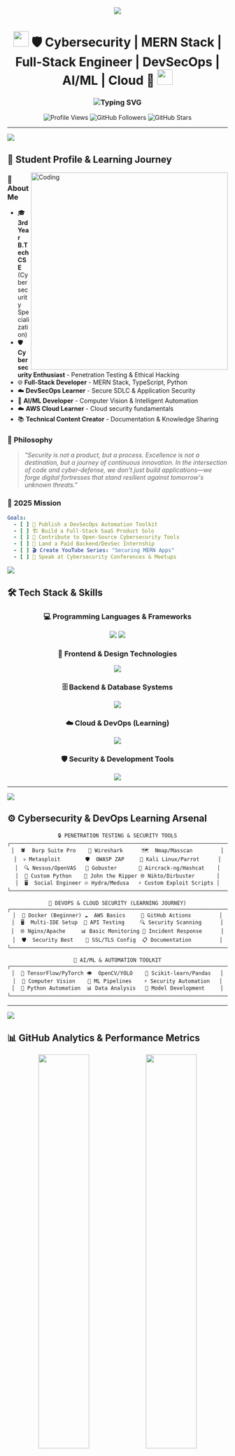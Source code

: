 <!-- GitHub Profile README for Sairohith Tappatla - Advanced Edition -->

<div align="center">
  <img src="https://capsule-render.vercel.app/api?type=waving&color=gradient&customColorList=12,20,33,46,59&height=220&section=header&text=Sairohith%20Tappatla&fontSize=80&fontColor=fff&animation=twinkling&fontAlignY=35&desc=Cybersecurity%20%7C%20MERN%20Stack%20%7C%20Full-Stack%20Engineer%20%7C%20DevSecOps%20%7C%20AI/ML%20%7C%20Cloud&descSize=18&descAlignY=55" />
</div>

<h1 align="center">
  <img src="https://media.giphy.com/media/hvRJCLFzcasrR4ia7z/giphy.gif" width="35">
  🛡️ Cybersecurity | MERN Stack | Full-Stack Engineer | DevSecOps | AI/ML | Cloud 🚀
  <img src="https://media.giphy.com/media/hvRJCLFzcasrR4ia7z/giphy.gif" width="35">
</h1>

<h3 align="center">
  <img src="https://readme-typing-svg.demolab.com?font=Fira+Code&size=22&duration=2500&pause=800&color=00FFFF&center=true&vCenter=true&width=900&lines=🔐+Cybersecurity+Enthusiast+%26+Security+Researcher;🌐+Full-Stack+MERN+%7C+TypeScript+%7C+Python+Developer;☁️+DevSecOps+Learner+%7C+AI%2FML+%7C+AWS+Cloud;🎓+3rd+Year+B.Tech+CSE+Student;🚀+Building+Secure+%26+Scalable+Applications;💡+Open+Source+Contributor+%26+Tech+Enthusiast;⚡+Learning+Automation+%7C+CI%2FCD+%7C+Secure+Development" alt="Typing SVG" />
</h3>

<div align="center">
  <img src="https://komarev.com/ghpvc/?username=sairohithtappatla&label=Profile%20Views&color=blueviolet&style=for-the-badge&logo=eye" alt="Profile Views" />
  <img src="https://img.shields.io/github/followers/sairohithtappatla?label=Followers&style=for-the-badge&color=blue&logo=github" alt="GitHub Followers" />
  <img src="https://img.shields.io/github/stars/sairohithtappatla?label=Total%20Stars&style=for-the-badge&color=yellow&logo=github" alt="GitHub Stars" />
</div>

---

<img src="https://user-images.githubusercontent.com/73097560/115834477-dbab4500-a447-11eb-908a-139a6edaec5c.gif">

## 🧠 Student Profile & Learning Journey

<img align="right" alt="Coding" width="450" src="https://raw.githubusercontent.com/abhisheknaiidu/abhisheknaiidu/master/code.gif">

### 🎯 **About Me**

- 🎓 **3rd Year B.Tech CSE** (Cybersecurity Specialization)
- 🛡️ **Cybersecurity Enthusiast** - Penetration Testing & Ethical Hacking
- 🌐 **Full-Stack Developer** - MERN Stack, TypeScript, Python
- ☁️ **DevSecOps Learner** - Secure SDLC & Application Security
- 🤖 **AI/ML Developer** - Computer Vision & Intelligent Automation
- ☁️ **AWS Cloud Learner** - Cloud security fundamentals
- 📚 **Technical Content Creator** - Documentation & Knowledge Sharing

### 💭 **Philosophy**

> _"Security is not a product, but a process. Excellence is not a destination, but a journey of continuous innovation. In the intersection of code and cyber-defense, we don't just build applications—we forge digital fortresses that stand resilient against tomorrow's unknown threats."_

### 🎯 **2025 Mission**

```yaml
Goals:
  - [ ] 🚀 Publish a DevSecOps Automation Toolkit
  - [ ] 🏗️ Build a Full-Stack SaaS Product Solo
  - [ ] 🤝 Contribute to Open-Source Cybersecurity Tools
  - [ ] 💼 Land a Paid Backend/DevSec Internship
  - [ ] 🎬 Create YouTube Series: "Securing MERN Apps"
  - [ ] 🎤 Speak at Cybersecurity Conferences & Meetups
```

<img src="https://user-images.githubusercontent.com/73097560/115834477-dbab4500-a447-11eb-908a-139a6edaec5c.gif">

## 🛠️ Tech Stack & Skills

<div align="center">

### 💻 **Programming Languages & Frameworks**

<p>
  <img src="https://skillicons.dev/icons?i=js,ts,python,java,cpp,cs" />
  <img src="https://skillicons.dev/icons?i=react,nextjs,vue,nodejs,express,fastapi,django,flask" />
</p>

### 🎨 **Frontend & Design Technologies**

<p>
  <img src="https://skillicons.dev/icons?i=html,css,sass,tailwind,bootstrap,materialui,figma,photoshop" />
</p>

### 🗄️ **Backend & Database Systems**

<p>
  <img src="https://skillicons.dev/icons?i=mongodb,mysql,postgres,supabase" />
</p>

### ☁️ **Cloud & DevOps (Learning)**

<p>
  <img src="https://skillicons.dev/icons?i=aws,docker,githubactions" />
</p>

### 🛡️ **Security & Development Tools**

<p>
  <img src="https://skillicons.dev/icons?i=linux,bash,git,github,vscode,vim,postman,vercel" />
</p>

</div>

---

<img src="https://user-images.githubusercontent.com/73097560/115834477-dbab4500-a447-11eb-908a-139a6edaec5c.gif">

## ⚙️ Cybersecurity & DevOps Learning Arsenal

<div align="center">

```ascii
🔒 PENETRATION TESTING & SECURITY TOOLS
┌──────────────────────────────────────────────────────────────────────┐
│  🕷️  Burp Suite Pro    🦈 Wireshark      🗺️  Nmap/Masscan         │
│  💀 Metasploit        🛡️  OWASP ZAP     🐧 Kali Linux/Parrot      │
│  🔍 Nessus/OpenVAS   🎯 Gobuster       📡 Aircrack-ng/Hashcat    │
│  🐍 Custom Python    🔐 John the Ripper 🌐 Nikto/Dirbuster       │
│  🖥️  Social Engineer 🔥 Hydra/Medusa   ⚡ Custom Exploit Scripts │
└──────────────────────────────────────────────────────────────────────┘

🚀 DEVOPS & CLOUD SECURITY (LEARNING JOURNEY)
┌──────────────────────────────────────────────────────────────────────┐
│  🐳 Docker (Beginner) ☁️  AWS Basics     🔄 GitHub Actions         │
│  🖥️  Multi-IDE Setup  📮 API Testing     🔍 Security Scanning      │
│  🌐 Nginx/Apache     📊 Basic Monitoring 🚨 Incident Response      │
│  🛡️  Security Best    🔐 SSL/TLS Config  📋 Documentation         │
└──────────────────────────────────────────────────────────────────────┘

🤖 AI/ML & AUTOMATION TOOLKIT
┌──────────────────────────────────────────────────────────────────────┐
│  🧠 TensorFlow/PyTorch 👁️  OpenCV/YOLO    🤖 Scikit-learn/Pandas   │
│  📸 Computer Vision    🎯 ML Pipelines    ⚡ Security Automation   │
│  🔧 Python Automation  📊 Data Analysis   🚀 Model Development     │
└──────────────────────────────────────────────────────────────────────┘
```

</div>

---

<img src="https://user-images.githubusercontent.com/73097560/115834477-dbab4500-a447-11eb-908a-139a6edaec5c.gif">

## 📊 GitHub Analytics & Performance Metrics

<!-- GitHub Stats -->
<div align="center">
  <img src="https://github-readme-stats.vercel.app/api?username=sairohithtappatla&show_icons=true&theme=radical&hide_border=true&border_radius=20&include_all_commits=true&count_private=true" width="48%" />
  <img src="https://streak-stats.demolab.com?user=sairohithtappatla&theme=radical&hide_border=true&border_radius=20" width="48%" />
</div>

<!-- Top Languages -->
<div align="center">
  <img src="https://github-readme-stats.vercel.app/api/top-langs/?username=sairohithtappatla&layout=compact&theme=radical&hide_border=true&border_radius=20&langs_count=8" width="48%" />
</div>

<!-- Activity Graph -->
<p align="center">
  <img src="https://github-readme-activity-graph.vercel.app/graph?username=sairohithtappatla&theme=react-dark&hide_border=true&area=true&bg_color=0D1117&color=FF6B6B&line=4ECDC4&point=45B7D1" />
</p>

<!-- Trophies -->
<div align="center">
  <img src="https://github-profile-trophy.vercel.app/?username=sairohithtappatla&theme=radical&no-frame=true&margin-w=15&margin-h=15&column=6" />
</div>

---

<img src="https://user-images.githubusercontent.com/73097560/115834477-dbab4500-a447-11eb-908a-139a6edaec5c.gif">

## 🚀 Projects & Innovation Portfolio

<div align="center">

### 🏆 **Current & Upcoming Projects**

| 🎯 **Project**                       | 🛠️ **Tech Stack**                 | 📝 **Description**                                      | 🚀 **Status**       |
| ------------------------------------ | --------------------------------- | ------------------------------------------------------- | ------------------- |
| 🛡️ **SecureStack DevOps Toolkit**    | TypeScript, Docker, AWS, Python   | DevSecOps automation with security scanning integration | 🔨 In Development   |
| 🧠 **AI-Powered Facial Recognition** | Python, OpenCV, TensorFlow, React | Biometric authentication with anti-spoofing detection   | ✅ Live Demo        |
| 🌐 **MERN Security Dashboard**       | MongoDB, Express, React, Node.js  | Real-time security monitoring for web applications      | 📋 Planned          |
| 🔍 **Vulnerability Assessment Tool** | Python, Nmap, Custom Scripts      | Automated network security scanning and reporting       | 🔨 In Development   |
| 🎥 **SecureStack Academy**           | YouTube Content Creation          | Educational series on securing MERN stack applications  | 📋 Content Planning |

### 🌟 **Learning & Contributing**

- **OWASP Projects** - Contributing to ZAP documentation
- **Python Security Tools** - Building custom penetration testing scripts
- **AWS Security** - Implementing cloud security best practices
- **Open Source Security** - Contributing to cybersecurity tools

</div>

---

<img src="https://user-images.githubusercontent.com/73097560/115834477-dbab4500-a447-11eb-908a-139a6edaec5c.gif">

## 📚 Learning Trajectory & Certification Goals

<div align="center">

```yaml
🎯 CURRENTLY LEARNING:
  Security:
    - Penetration Testing Methodologies
    - Web Application Security Testing
    - Network Security Assessment
    - Ethical Hacking Techniques
    - Incident Response Fundamentals

  Development:
    - Advanced MERN Stack Security
    - TypeScript Best Practices
    - Python for Cybersecurity
    - Secure Coding Practices
    - API Security Implementation

  Infrastructure:
    - AWS Cloud Security Basics
    - Docker Security Fundamentals
    - CI/CD Security Integration
    - Linux System Hardening
    - Network Security Monitoring

🔮 CERTIFICATION ROADMAP 2025:
  Priority:
    - [ ] CompTIA Security+
    - [ ] AWS Certified Cloud Practitioner
    - [ ] Certified Ethical Hacker (CEH)
    - [ ] OWASP Top 10 Certification
    - [ ] Docker Security Essentials

  Future Goals:
    - [ ] AWS Certified Security - Specialty
    - [ ] Certified Kubernetes Security Specialist (CKS)
    - [ ] OSCP (Offensive Security Certified Professional)
    - [ ] CISSP (Certified Information Systems Security Professional)

🏆 TARGET ACHIEVEMENTS:
    - [ ] 10+ Security Vulnerabilities Discovered
    - [ ] 1K+ Followers on Security Content
    - [ ] Speaking at Local Security Meetups
    - [ ] Published Security Blog Articles
    - [ ] Land DevSecOps Internship at Top Company
```

</div>

---

<img src="https://user-images.githubusercontent.com/73097560/115834477-dbab4500-a447-11eb-908a-139a6edaec5c.gif">

## 🏆 Achievement Dashboard

<div align="center">
  <img src="https://github-profile-trophy.vercel.app/?username=sairohithtappatla&theme=radical&no-frame=true&margin-w=15&margin-h=15&column=7&rank=SECRET,SSS,SS,S,AAA,AA,A" />
</div>

<div align="center">

### 🎖️ **Current Level Badges**

<p>
  <img src="https://img.shields.io/badge/Student-3rd%20Year%20B.Tech%20CSE-blue?style=for-the-badge&logo=graduationcap&logoColor=white" />
  <img src="https://img.shields.io/badge/Security-Learning%20Enthusiast-critical?style=for-the-badge&logo=gnuprivacyguard&logoColor=white" />
  <img src="https://img.shields.io/badge/DevOps-AWS%20Beginner-yellow?style=for-the-badge&logo=amazonaws&logoColor=white" />
  <img src="https://img.shields.io/badge/Full%20Stack-MERN%20Developer-success?style=for-the-badge&logo=react&logoColor=white" />
</p>

### 🛠️ **Technical Specializations**

<p>
  <img src="https://img.shields.io/badge/OS-Linux%20%7C%20Windows-informational?style=for-the-badge&logo=linux&logoColor=white" />
  <img src="https://img.shields.io/badge/Shell-Bash%20%7C%20PowerShell-black?style=for-the-badge&logo=gnubash&logoColor=white" />
  <img src="https://img.shields.io/badge/Containers-Docker%20Basics-blue?style=for-the-badge&logo=docker&logoColor=white" />
  <img src="https://img.shields.io/badge/Database-MongoDB%20%7C%20MySQL-green?style=for-the-badge&logo=mongodb&logoColor=white" />
</p>

### ☁️ **Cloud & Development**

<p>
  <img src="https://img.shields.io/badge/AWS-Learning%20Cloud%20Basics-FF9900?style=for-the-badge&logo=amazonaws&logoColor=white" />
  <img src="https://img.shields.io/badge/GitHub-Actions%20Basics-181717?style=for-the-badge&logo=github&logoColor=white" />
  <img src="https://img.shields.io/badge/Python-Security%20Automation-3776AB?style=for-the-badge&logo=python&logoColor=white" />
  <img src="https://img.shields.io/badge/JavaScript-Full%20Stack-F7DF1E?style=for-the-badge&logo=javascript&logoColor=black" />
</p>

</div>

---

<img src="https://user-images.githubusercontent.com/73097560/115834477-dbab4500-a447-11eb-908a-139a6edaec5c.gif">

## 🌐 Connect & Collaborate

<div align="center">

### 📫 **Get In Touch**

<a href="mailto:sairohith.tappatla@gmail.com">
  <img src="https://img.shields.io/badge/Gmail-D14836?style=for-the-badge&logo=gmail&logoColor=white" />
</a>
<a href="https://linkedin.com/in/sairohith-tappatla">
  <img src="https://img.shields.io/badge/LinkedIn-0077B5?style=for-the-badge&logo=linkedin&logoColor=white" />
</a>
<a href="https://twitter.com/sairohith_dev">
  <img src="https://img.shields.io/badge/Twitter-1DA1F2?style=for-the-badge&logo=twitter&logoColor=white" />
</a>
<a href="https://dev.to/sairohithtappatla">
  <img src="https://img.shields.io/badge/dev.to-0A0A0A?style=for-the-badge&logo=devdotto&logoColor=white" />
</a>

### 🔗 **Development Platforms**

<a href="https://github.com/sairohithtappatla">
  <img src="https://img.shields.io/badge/GitHub-100000?style=for-the-badge&logo=github&logoColor=white" />
</a>
<a href="https://stackoverflow.com/users/sairohithtappatla">
  <img src="https://img.shields.io/badge/Stack%20Overflow-F58025?style=for-the-badge&logo=stackoverflow&logoColor=white" />
</a>
<a href="https://medium.com/@sairohithtappatla">
  <img src="https://img.shields.io/badge/Medium-12100E?style=for-the-badge&logo=medium&logoColor=white" />
</a>
<a href="https://hashnode.com/@sairohithtappatla">
  <img src="https://img.shields.io/badge/Hashnode-2962FF?style=for-the-badge&logo=hashnode&logoColor=white" />
</a>

### 🎯 **Open to Collaborate On**

```yaml
Interested in:
  - 🚀 Learning DevSecOps Projects & Best Practices
  - 🛡️ Cybersecurity Research & Ethical Hacking Learning
  - 🌐 Full-Stack MERN Application Development
  - ☁️ AWS Cloud Security Learning Projects
  - 🤝 Open Source Security Tool Contributions
  - 📚 Technical Writing & Educational Content
  - 🎤 Security Awareness & Knowledge Sharing
  - 💼 Internship Opportunities in Backend/DevSecOps
  - 🤝 Study Groups & Learning Communities
```

</div>

---

<div align="center">
  <h3>
    💎 <strong>"In the intersection of code and cyber-defense, we don't just build applications—we forge digital fortresses that stand resilient against tomorrow's unknown threats."</strong> 💎
  </h3>
  <p><em>~ Learning & Building Secure Digital Futures, One Line of Code at a Time ~</em></p>
</div>

<div align="center">
  <img src="https://capsule-render.vercel.app/api?type=waving&color=gradient&customColorList=12,20,33,46,59&height=120&section=footer" />
</div>

<!-- Snake Animation -->
<div align="center">
  <img src="https://raw.githubusercontent.com/platane/snk/output/github-contribution-grid-snake-dark.svg" alt="Snake animation" />
</div>

